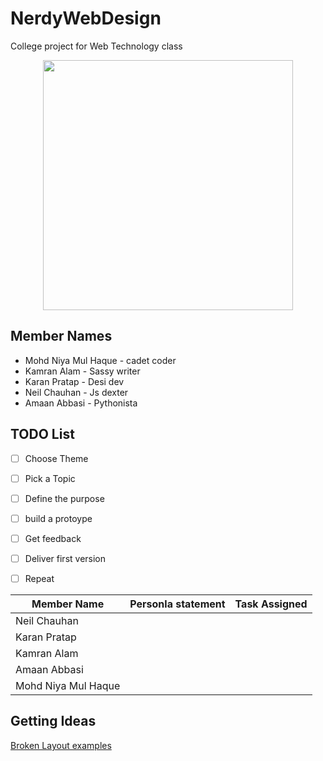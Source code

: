 # NerdyWebDesign
College project for Web Technology class

<p align="center"> 
<img src="https://user-images.githubusercontent.com/30196830/65066596-465dea00-d9a2-11e9-91dc-f15df2c15240.png" height=400>
</p>

## Member Names
* Mohd Niya Mul Haque - cadet coder
* Kamran Alam - Sassy writer
* Karan Pratap - Desi dev
* Neil Chauhan - Js dexter
* Amaan Abbasi - Pythonista 

## TODO List
- [ ] Choose Theme
- [ ] Pick a Topic
- [ ] Define the purpose
- [ ] build a protoype
- [ ] Get feedback
- [ ] Deliver first version
- [ ] Repeat


|  Member Name | Personla statement| Task Assigned | 
|---|---|---|
| Neil Chauhan | | |
| Karan Pratap | | |
| Kamran Alam  | | |
| Amaan Abbasi | | |
| Mohd Niya Mul Haque | | |

## Getting Ideas

[Broken Layout examples](https://www.youtube.com/watch?v=ZflTvXahvRE)

